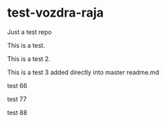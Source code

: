 # test-vozdra-raja
Just a test repo

This is a test.

This is a test 2.

This is a test 3 added directly into master readme.md

test 66

test 77

test 88

